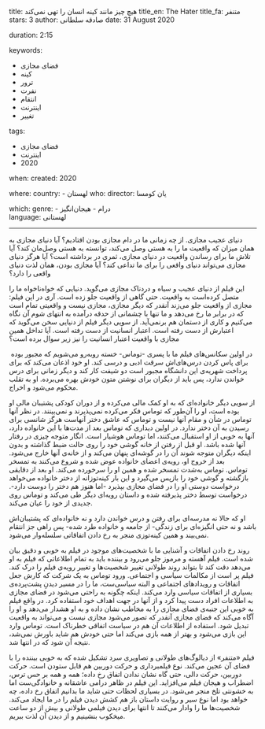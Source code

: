 
title: هیچ چیز مانند کینه انسان را تهی نمی‌کند 
title_en: The Hater 
title_fa: متنفر
stars: 3
author: صادقه سلطانی
date: 31 August 2020

duration: 2:15

keywords:
  - فضای مجازی
  - کینه
  - ترور
  - نفرت
  - انتقام
  - اینترنت
  - تغییر 

tags:
  - فضای مجازی 
  - اینترنت
  - 2020

when:
  created: 2020

where:
  country:
    - لهستان
who:
  director: یان کومسا 

which:
  genre:
    - درام 
    - هیجان‌انگیز     
  language: لهستانی 

---

دنیای عجیب مجازی. از چه زمانی ما در دام مجازی بودن افتادیم؟ آیا دنیای مجازی به همان میزان که واقعیت ما را به هستی وصل می‌کند، توانسته به هستی وصل‌مان کند؟ آیا تلاش ما برای رساندن واقعیت در دنیای مجازی، ثمری در برداشته است؟ آیا هرگز دنیای مجازی می‌تواند دنیای واقعی را برای ما تداعی کند؟ آیا مجازی بودن، همان لذت دنیای واقعی را دارد؟

این فیلم از دنیای عجیب و سیاه و دردناک مجازی می‌گوید. دنیایی که خواه‌ناخواه ما را متصل کرده‌است به واقعیت. حتی گاهی از واقعیت جلو زده است. آری در این فیلم: مجازی از واقعیت جلو می‌زند آنقدر که دیگر مجازی، مجازی نیست و واقعیتی تمام است که در برابر ما رخ می‌دهد و ما تنها با چشمانی از حدقه درآمده به انتهای شوم آن نگاه می‌کنیم و کاری از دستمان هم برنمی‌آید. از سویی دیگر فیلم از دنیایی سخن می‌گوید که اعتبارش از دست رفته است. اعتبار انسانیت از دست رفته است. آیا تداخل همین مجازی با واقعیت اعتبار انسانیت را نیز زیر سوال برده است؟

 در اولین سکانس‌های فیلم ما با پسری -توماس- خسته روبه‌رو می‌شویم که مجبور بوده برای پاس کردن درس‌های‌اش سرقت ادبی و درسی کند. او خود اذعان می‌کند که برای پرداخت شهریه‌ی این دانشگاه مجبور است دو شیفت کار کند و دیگر زمانی برای درس خواندن ندارد، پس باید از دیگران برای نوشتن متون خودش بهره می‌برده. او به تقلب محکوم می‌شود و اخراج. 

از سویی دیگر خانواده‌ای که به او کمک مالی می‌کرده و از دوران کودکی پشتیبان مالی او بوده است، او را آن‌طور که توماس فکر می‌کرده نمی‌پذیرند و نمی‌بینند. در نظر آنها توماس در شأن و مقام آنها نیست و توماس که عاشق دختر آنهاست هرگز شانسی برای رسیدن به آن دختر ندارد. در اولین دیداری که توماس بعد از مدت‌ها با این خانواده دارد، آنها به خوبی از او استقبال می‌کنند، اما توماس هوشیار است. انگار متوجه چیزی در رفتار آنها شده باشد. او قبل از رفتن از خانه گوشی خود را روی حالت ضبط گذاشته و بدون اینکه دیگران متوجه شوند آن را در گوشه‌ای پنهان می‌کند و از خانه‌ی آنها خارج می‌شود. بعد از خروج او، رویه‌ی اعضای خانواده عوض شده و شروع می‌کنند به تمسخر توماس. توماس به‌شدت تمسخر شده و همین او را سرخورده می‌کند. او بعد از دقایقی بازگشته و گوشی خود را بازپس می‌گیرد و این بار کینه‌توزانه از دختر خانواده می‌خواهد درخواست دوستی او را در فضای مجازی بپذیرد -اما هنوز هم دختر را دوست دارد‌-. درخواست توسط دختر پذیرفته شده و داستان رویه‌ای دیگر طی می‌کند و توماس روی جدیدی از خود را عیان می‌کند. 

او که حالا نه مدرسه‌ای برای رفتن و درس خواندن دارد و نه خانواده‌ای که پشتیبان‌اش باشد و نه حتی انگیزه‌ای برای زندگی- از جامعه و خانواده طرد شده- پس راهی جز انتقام نمی‌بیند و همین کینه‌توزی منجر به رخ دادن اتفاقاتی سلسله‌وار می‌شود.

روند رخ دادن اتفاقات و آشنایی ما با شخصیت‌های موجود در فیلم به خوبی و دقیق بیان شده است. فیلم آهسته و مرموز جلو می‌رود و بیننده باید به تمام اطلاعاتی که فیلم به او می‌دهد دقت کند تا بتواند روند طولانی تغییر شخصیت‌ها و تغییر رویه‌ی فیلم را درک کند. فیلم پر است از مکالمات سیاسی و اجتماعی. ورود توماس به یک شرکت که کارش جعل اتفاقات و رویدادهای اجتماعی و البته سیاسی‌ست، ما را در مسیر دیدنِ پشت‌پرده‌ی بسیاری از اتفاقات سیاسی وارد می‌کند. اینکه چگونه به راحتی می‌شود در فضای مجازی به اطلاعات افراد دست پیدا کرد و از آنها در جهت اهداف خود استفاده کرد. در واقع فیلم به خوبی این جنبه‌ی فضای مجازی را به مخاطب نشان داده و به او هشدار می‌دهد و او را آگاه می‌کند که فضای مجازی آنقدر که تصور می‌شود مجازی نیست و می‌تواند به واقعیت تبدیل شود. استفاده از اطلاعات آن هم در سیاست اتفاقی خطرناک است. توماس وارد این بازی می‌شود و بهتر از همه بازی می‌کند اما حتی خودش هم شاید باورش نمی‌شد، نتیجه آن شود که در انتها شد.

فیلم «متنفر» از دیالوگ‌های طولانی و تصاویری سرد تشکیل شده که به خوبی بیننده را با فضای آن عجین می‌کند. نوع فیلمبرداری و حرکت دوربین هم قابل ستودن است. حرکت دوربین، حرکت دالی، حتی گاه نشان ندادن اتفاق رخ داده؛ همه و همه بر حس ترس، اضطراب و هیجان فیلم می‌افزاید. این فیلم در ظاهر درامی عاشقانه و خانوادگی‌ست اما به خشونتی تلخ منجر می‌شود. در بسیاری لحظات حتی شاید ما بدانیم اتفاق رخ داده، چه خواهد بود اما نوع سیر و روایت داستان باز هم کشش دیدن فیلم را در ما ایجاد می‌کند. شخصیت‌ها ما را وادار می‌کنند تا انتها برای دیدن فیلمی طولانی و بیش از دو ساعت میخکوب بنشینیم و از دیدن آن لذت ببریم.